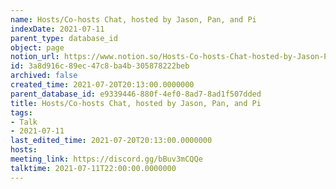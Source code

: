 ```yaml
---
name: Hosts/Co-hosts Chat, hosted by Jason, Pan, and Pi
indexDate: 2021-07-11
parent_type: database_id
object: page
notion_url: https://www.notion.so/Hosts-Co-hosts-Chat-hosted-by-Jason-Pan-and-Pi-3a8d916c89ec47c8ba4b305878222beb
id: 3a8d916c-89ec-47c8-ba4b-305878222beb
archived: false
created_time: 2021-07-20T20:13:00.0000000
parent_database_id: e9339446-880f-4ef0-8ad7-8ad1f507dded
title: Hosts/Co-hosts Chat, hosted by Jason, Pan, and Pi
tags:
- Talk
- 2021-07-11
last_edited_time: 2021-07-20T20:13:00.0000000
hosts: 
meeting_link: https://discord.gg/bBuv3mCQQe
talktime: 2021-07-11T22:00:00.0000000
---
```






